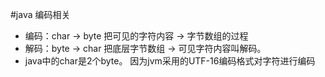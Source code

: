 #java 编码相关
 + 编码：char -\> byte  把可见的字符内容 -\> 字节数组的过程
 + 解码：byte -\> char 把底层字节数组 -\> 可见字符内容叫解码。
 + java中的char是2个byte。 因为jvm采用的UTF-16编码格式对字符进行编码
 